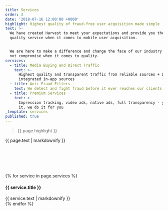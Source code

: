 ```yaml
---
title: Services
order: 3
date: '2018-07-16 12:00:00 +0000'
highlight: Highest quality of fraud-free user acquisition made simple
text: >-
  We have created Harvest to meet your expectations and provide you the highest
  quality service when it comes to mobile user acquisition. 


  We are here to make a difference and change the face of our industry - we do
  not compromise when it comes to quality.
services:
  - title: Media Buying and Direct Traffic
    text: >-
      Highest quality and transparent traffic from reliable sources + Directly
      integrated in-app sources
  - title: Anti-Fraud Filters
    text: We detect and fight fraud before it ever reaches our clients
  - title: Premium Services
    text: >-
      Impression tracking, video ads, native ads, full transparency - you name
      it, we do it for you
_template: services
published: true
---
```


<div class="row">
  <div class="col-xs-12 col-sm-6">
    <blockquote><p>{{ page.highlight }}</p></blockquote>
  </div>
  <div class="col-xs-12 col-sm-6">
    {{ page.text | markdownify }}
  </div>
</div>

<div class="row u-menu-paddding" style="margin-top: 6rem;">

{% for service in page.services %}
<div class="col-xs-12 col-sm-4">
  <div class="item">
    <h4>{{ service.title }}</h4>
    {{ service.text | markdownify }}
  </div>
</div>
{% endfor %}

</div>
